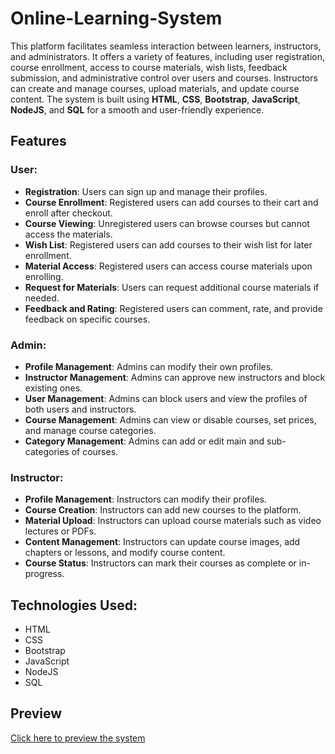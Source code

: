 # Online-Learning-System

This platform facilitates seamless interaction between learners, instructors, and administrators. It offers a variety of features, including user registration, course enrollment, access to course materials, wish lists, feedback submission, and administrative control over users and courses. Instructors can create and manage courses, upload materials, and update course content. The system is built using **HTML**, **CSS**, **Bootstrap**, **JavaScript**, **NodeJS**, and **SQL** for a smooth and user-friendly experience.

## Features

### User:
- **Registration**: Users can sign up and manage their profiles.
- **Course Enrollment**: Registered users can add courses to their cart and enroll after checkout.
- **Course Viewing**: Unregistered users can browse courses but cannot access the materials.
- **Wish List**: Registered users can add courses to their wish list for later enrollment.
- **Material Access**: Registered users can access course materials upon enrolling.
- **Request for Materials**: Users can request additional course materials if needed.
- **Feedback and Rating**: Registered users can comment, rate, and provide feedback on specific courses.

### Admin:
- **Profile Management**: Admins can modify their own profiles.
- **Instructor Management**: Admins can approve new instructors and block existing ones.
- **User Management**: Admins can block users and view the profiles of both users and instructors.
- **Course Management**: Admins can view or disable courses, set prices, and manage course categories.
- **Category Management**: Admins can add or edit main and sub-categories of courses.

### Instructor:
- **Profile Management**: Instructors can modify their profiles.
- **Course Creation**: Instructors can add new courses to the platform.
- **Material Upload**: Instructors can upload course materials such as video lectures or PDFs.
- **Content Management**: Instructors can update course images, add chapters or lessons, and modify course content.
- **Course Status**: Instructors can mark their courses as complete or in-progress.

## Technologies Used:
- HTML
- CSS
- Bootstrap
- JavaScript
- NodeJS
- SQL

## Preview
[Click here to preview the system](https://cse3100.azurewebsites.net/)
